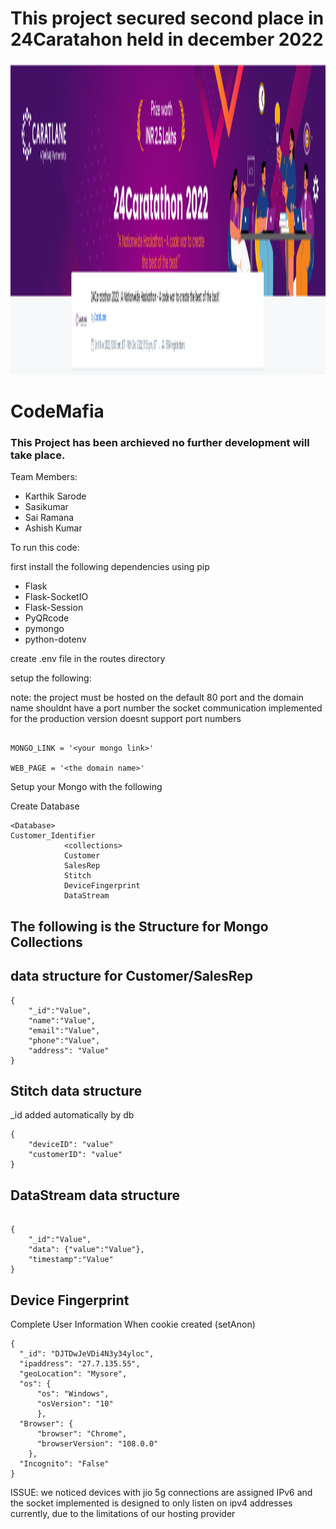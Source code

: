<h1>This project secured second place in 24Caratahon held in december 2022</h1>
<!-- add image ./Screenshot.jpg-->
<img src="Screenshot from 2022-12-19 09-34-48.png" alt="Screenshot" width="1000" height="500">

<h1> CodeMafia </h1>



<h3>This Project has been archieved no further development will take place.</h3>

Team Members:
    <ul>
    <li>Karthik Sarode</li>
    <li>Sasikumar</li>
    <li>Sai Ramana</li>
    <li>Ashish Kumar</li>
    </ul>
    
<p>
To run this code:

first install the following dependencies using pip
<ul>
<li>Flask</li>
<li>Flask-SocketIO</li>
<li>Flask-Session</li>
<li>PyQRcode</li>
<li>pymongo</li>
<li>python-dotenv</li>
</ul>

create .env file in the routes directory

setup the following:

note: the project must be hosted on the default 80 port and the domain name shouldnt have a port number
      the socket communication implemented for the production version doesnt support port numbers

```

MONGO_LINK = '<your mongo link>'

WEB_PAGE = '<the domain name>'

```


Setup your Mongo with the following

Create Database

```
<Database>
Customer_Identifier
            <collections>
            Customer
            SalesRep
            Stitch
            DeviceFingerprint
            DataStream
```

<h2>The following is the Structure for Mongo Collections</h2>
<h2> data structure for Customer/SalesRep </h2>

```
{
    "_id":"Value",
    "name":"Value",
    "email":"Value",
    "phone":"Value",
    "address": "Value"
}
```

<h2>Stitch data structure</h2>
_id added automatically by db

```
{
    "deviceID": "value"
    "customerID": "value"
}
```

<h2>DataStream data structure</h2>

```

{
    "_id":"Value",
    "data": {"value":"Value"},
    "timestamp":"Value"
}

```

<h2>Device Fingerprint</h2>
Complete User Information When cookie created (setAnon)

```
{
  "_id": "DJTDwJeVDi4N3y34yloc", 
  "ipaddress": "27.7.135.55", 
  "geoLocation": "Mysore", 
  "os": {
      "os": "Windows", 
      "osVersion": "10"
      }, 
  "Browser": {
      "browser": "Chrome", 
      "browserVersion": "108.0.0"
    }, 
  "Incognito": "False"
}

```

ISSUE:
we noticed devices with jio 5g connections are assigned IPv6 and the socket implemented is designed to only listen on ipv4 addresses currently, due to the limitations of our hosting provider 
